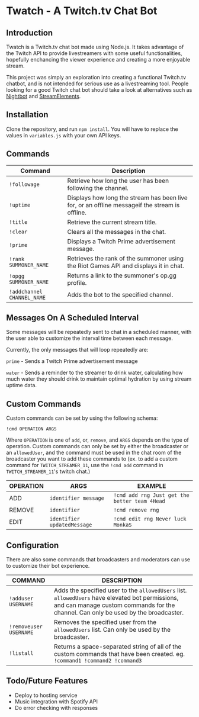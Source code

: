 # Twatch - A Twitch.tv Chat Bot

## Introduction

Twatch is a Twitch.tv chat bot made using Node.js. It takes advantage of the Twitch API to provide livestreamers with some useful functionalities, hopefully enchancing the viewer experience and creating a more enjoyable stream.

This project was simply an exploration into creating a functional Twitch.tv chatbot, and is not intended for serious use as a livestreaming tool. People looking for a good Twitch chat bot should take a look at alternatives such as [Nightbot](https://beta.nightbot.tv/) and [StreamElements](https://streamelements.com/).

## Installation

Clone the repository, and run `npm install`. You will have to replace the values in `variables.js` with your own API keys.

## Commands

Command              | Description
---------------------|------------
`!followage`         | Retrieve how long the user has been following the channel.
`!uptime`            | Displays how long the stream has been live for, or an offline messageif the stream is offline.
`!title`             | Retrieve the current stream title.
`!clear`             | Clears all the messages in the chat.
`!prime`             | Displays a Twitch Prime advertisement message.
`!rank SUMMONER_NAME`| Retrieves the rank of the summoner using the Riot Games API and displays it in chat.
`!opgg SUMMONER_NAME`| Returns a link to the summoner's op.gg profile.
`!addchannel CHANNEL_NAME`| Adds the bot to the specified channel.

## Messages On A Scheduled Interval

Some messages will be repeatedly sent to chat in a scheduled manner, with the user able to customize the interval time between each message.

Currently, the only messages that will loop repeatedly are:

`prime` - Sends a Twitch Prime advertisement message

`water` - Sends a reminder to the streamer to drink water, calculating how much water they should drink to maintain optimal hydration by using stream uptime data.

## Custom Commands

Custom commands can be set by using the following schema:

`!cmd OPERATION ARGS`

Where `OPERATION` is one of `add`, or, `remove`, and `ARGS` depends on the type of operation. Custom commands can only be set by either the broadcaster or an `allowedUser`, and the command must be used in the chat room of the broadcaster you want to add these commands to (ex. to add a custom command for `TWITCH_STREAMER_11`, use the `!cmd add` command in `TWITCH_STREAMER_11`'s twitch chat.)

OPERATION | ARGS | EXAMPLE
--- | --- | ---
ADD | `identifier message` | `!cmd add rng Just get the better team 4Head`
REMOVE | `identifier` | `!cmd remove rng`
EDIT | `identifier updatedMessage` | `!cmd edit rng Never luck MonkaS`

## Configuration

There are also some commands that broadcasters and moderators can use to customize their bot experience.

COMMAND | DESCRIPTION |
--- | ---
`!adduser USERNAME` | Adds the specified user to the `allowedUsers` list. `allowedUsers` have elevated bot permissions, and can manage custom commands for the channel. Can only be used by the broadcaster.
`!removeuser USERNAME` | Removes the specified user from the `allowedUsers` list. Can only be used by the broadcaster.
`!listall` | Returns a space-separated string of all of the custom commands that have been created. eg. `!command1 !command2 !command3`

## Todo/Future Features

- Deploy to hosting service
- Music integration with Spotify API
- Do error checking with responses